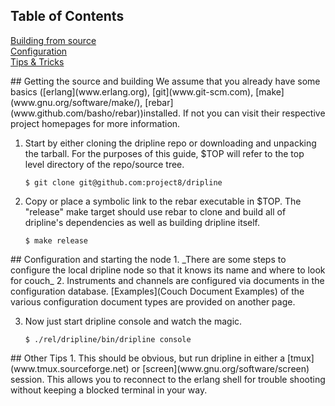 ## Table of Contents   
[Building from source](#build)  
[Configuration](#config)  
[Tips & Tricks](#tips)  

<a name="build"/>
## Getting the source and building
We assume that you already have some basics ([erlang](www.erlang.org), [git](www.git-scm.com), [make](www.gnu.org/software/make/), [rebar](www.github.com/basho/rebar))installed. If not you can visit their respective project homepages for more information.

1. Start by either cloning the dripline repo or downloading and unpacking the tarball. For the purposes of this guide, $TOP will refer to the top level directory of the repo/source tree.

    ```
    $ git clone git@github.com:project8/dripline
    ```

2. Copy or place a symbolic link to the rebar executable in $TOP. The "release" make target should use rebar to clone and build all of dripline's dependencies as well as building dripline itself.

    ```
    $ make release
    ```

<a name="config"/>
## Configuration and starting the node
1. _There are some steps to configure the local dripline node so that it knows its name and where to look for couch_
2. Instruments and channels are configured via documents in the configuration database. [Examples](Couch Document Examples) of the various configuration document types are provided on another page.

3. Now just start dripline console and watch the magic.

    ```
    $ ./rel/dripline/bin/dripline console
    ```

<a name="tips"/>
## Other Tips
1. This should be obvious, but run dripline in either a [tmux](www.tmux.sourceforge.net) or [screen](www.gnu.org/software/screen) session. This allows you to reconnect to the erlang shell for trouble shooting without keeping a blocked terminal in your way.